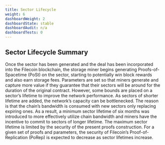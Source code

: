 ```yaml
---
title: Sector Lifecycle
weight: 6
dashboardWeight: 2
dashboardState: stable
dashboardAudit: n/a
dashboardTests: 0
---
```


## Sector Lifecycle Summary

Once the sector has been generated and the deal has been incorporated into the Filecoin blockchain, the storage miner begins generating Proofs-of-Spacetime (PoSt) on the sector, starting to potentially win block rewards and also earn storage fees. Parameters are set so that miners generate and capture more value if they guarantee that their sectors will be around for the duration of the original contract. However, some bounds are placed on a sectorʼs lifetime to improve the network performance. As sectors of shorter lifetime are added, the networkʼs capacity can be bottlenecked. The reason is that the chainʼs bandwidth is consumed with new sectors only replacing expiring ones. As a result, a minimum sector lifetime of six months was introduced to more effectively utilize chain bandwidth and miners have the incentive to commit to sectors of longer lifetime. The maximum sector lifetime is limited by the security of the present proofs construction. For a given set of proofs and parameters, the security of Filecoinʼs Proof-of-Replication (PoRep) is expected to decrease as sector lifetimes increase.
